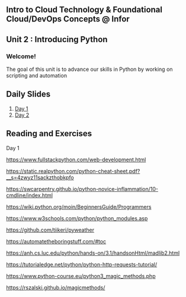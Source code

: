 ## Intro to Cloud Technology & Foundational Cloud/DevOps Concepts @ Infor 
## Unit 2 : Introducing Python

### Welcome!

The goal of this unit is to advance our skills in Python by working on scripting and automation


## Daily Slides

1. [Day 1](https://docs.google.com/presentation/d/1_-17VPIX1mIWoOpaif6mfmCuwumOrAGH0Jv2M54fdZY/edit?usp=sharing)
2. [Day 2](https://https://docs.google.com/presentation/d/1it8w4PxfsXiGrDRoSvqS0zYdsTqMpRVPghQy1s6h8EU/edit?usp=sharing)


## Reading and Exercises


Day 1

https://www.fullstackpython.com/web-development.html

https://static.realpython.com/python-cheat-sheet.pdf?__s=4zwyz11sackzthobkpfo

https://swcarpentry.github.io/python-novice-inflammation/10-cmdline/index.html

https://wiki.python.org/moin/BeginnersGuide/Programmers

https://www.w3schools.com/python/python_modules.asp

https://github.com/tiikeri/pyweather

https://automatetheboringstuff.com/#toc

https://anh.cs.luc.edu/python/hands-on/3.1/handsonHtml/madlib2.html

https://tutorialedge.net/python/python-http-requests-tutorial/

https://www.python-course.eu/python3_magic_methods.php

https://rszalski.github.io/magicmethods/


